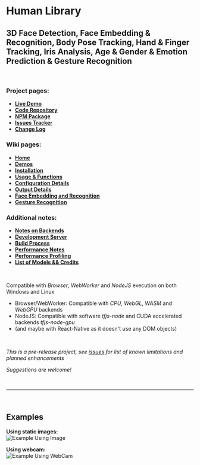 # Human Library

## 3D Face Detection, Face Embedding & Recognition, Body Pose Tracking, Hand & Finger Tracking, Iris Analysis, Age & Gender & Emotion Prediction & Gesture Recognition

<br>

### Project pages:

- [**Live Demo**](https://vladmandic.github.io/human/demo/index.html)
- [**Code Repository**](https://github.com/vladmandic/human)
- [**NPM Package**](https://www.npmjs.com/package/@vladmandic/human)
- [**Issues Tracker**](https://github.com/vladmandic/human/issues)
- [**Change Log**](https://github.com/vladmandic/human/wiki/Change-Log)

### Wiki pages:

- [**Home**](https://github.com/vladmandic/human/wiki)
- [**Demos**](https://github.com/vladmandic/human/wiki/Demos)
- [**Installation**](https://github.com/vladmandic/human/wiki/Install)
- [**Usage & Functions**](https://github.com/vladmandic/human/wiki/Usage)
- [**Configuration Details**](https://github.com/vladmandic/human/wiki/Configuration)
- [**Output Details**](https://github.com/vladmandic/human/wiki/Outputs)
- [**Face Embedding and Recognition**](https://github.com/vladmandic/human/wiki/Embedding)
- [**Gesture Recognition**](https://github.com/vladmandic/human/wiki/Gesture)

### Additional notes:

- [**Notes on Backends**](https://github.com/vladmandic/human/wiki/Backends)
- [**Development Server**](https://github.com/vladmandic/human/wiki/Development-Server)
- [**Build Process**](https://github.com/vladmandic/human/wiki/Build-Process)
- [**Performance Notes**](https://github.com/vladmandic/human/wiki/Performance)
- [**Performance Profiling**](https://github.com/vladmandic/human/wiki/Profiling)
- [**List of Models && Credits**](https://github.com/vladmandic/human/wiki/Models)

<br>

Compatible with *Browser*, *WebWorker* and *NodeJS* execution on both Windows and Linux    
- Browser/WebWorker: Compatible with *CPU*, *WebGL*, *WASM* and *WebGPU* backends  
- NodeJS: Compatible with software *tfjs-node* and CUDA accelerated backends *tfjs-node-gpu*  
- (and maybe with React-Native as it doesn't use any DOM objects)  

<br>

*This is a pre-release project, see [issues](https://github.com/vladmandic/human/issues) for list of known limitations and planned enhancements*  

*Suggestions are welcome!*  

<br>
<hr>  
<br>

## Examples

**Using static images:**  
![Example Using Image](assets/screenshot1.jpg)

**Using webcam:**  
![Example Using WebCam](assets/screenshot2.jpg)

